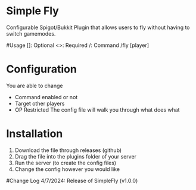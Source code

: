 # Simple Fly

Configurable Spigot/Bukkit Plugin that allows users to fly without having to switch gamemodes.

#Usage
[]: Optional
<>: Required
/:  Command
/fly [player]

# Configuration
You are able to change
- Command enabled or not
- Target other players
- OP Restricted
The config file will walk you through what does what

# Installation
1. Download the file through releases (github)
2. Drag the file into the plugins folder of your server
3. Run the server (to create the config files)
4. Change the config however you would like

#Change Log
4/7/2024: Release of SimpleFly  (v1.0.0)
